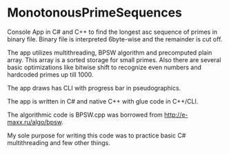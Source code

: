 MonotonousPrimeSequences
========================

Console App in C# and C++ to find the longest asc sequence of primes in binary file. Binary file is interpreted 
6byte-wise and the remainder is cut off.

The app utilizes multithreading, BPSW algorithm and precomputed plain array. This array is a sorted storage 
for small primes. Also there are several basic optimizations like bitwise shift to recognize even numbers and hardcoded
primes up till 1000.

The app draws has CLI with progress bar in pseudographics.

The app is written in C# and native C++ with  glue code in C++/CLI.

The algorithmic code is BPSW.cpp was borrowed from http://e-maxx.ru/algo/bpsw.

My sole purpose for writing this code was to practice basic C# multithreading and few other things.
